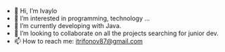 - 👋 Hi, I’m Ivaylo
- 👀 I’m interested in programming, technology ...
- 🌱 I’m currently developing with Java.
- 💞️ I’m looking to collaborate on all the projects searching for junior dev.
- 📫 How to reach me: itrifonov87@gmail.com

<!---
IPT87/IPT87 is a ✨ special ✨ repository because its `README.md` (this file) appears on your GitHub profile.
You can click the Preview link to take a look at your changes.
--->
